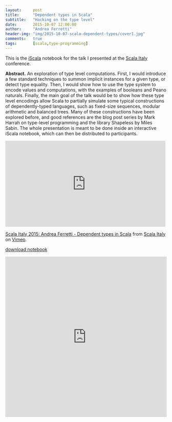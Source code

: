 ```yaml
---
layout:     post
title:      "Dependent types in Scala"
subtitle:   "Hacking on the type level"
date:       2015-10-07 12:00:00
author:     "Andrea Ferretti"
header-img: "img/2015-10-07-scala-dependent-types/cover1.jpg"
comments:   true
tags:       [scala,type-programming]
---
```


This is the [iScala](https://github.com/mattpap/IScala) notebook for the talk I presented at the [Scala Italy](http://www.scala-italy.it/) conference.

**Abstract.** An exploration of type level computations. First, I would introduce a few standard techniques to summon implicit instances for a given type, or detect type equality. Then, I would show how to use the type system to encode values and computations, with the examples of booleans and Peano naturals. Finally, the main goal of the talk would be to show how these type level encodings allow Scala to partially simulate some typical constructions of dependently-typed languages, such as fixed-size sequences, modular arithmetic and balanced trees. Many of these constructions have been explored before, and good references are the blog post series by Mark Harrah on type-level programming and the library Shapeless by Miles Sabin. The whole presentation is meant to be done inside an interactive iScala notebook, which can then be distributed to participants.

<iframe src="https://player.vimeo.com/video/131975223" width="500" height="268" frameborder="0" webkitallowfullscreen mozallowfullscreen allowfullscreen></iframe> <p><a href="https://vimeo.com/131975223">Scala Italy 2015: Andrea Ferretti - Dependent types in Scala</a> from <a href="https://vimeo.com/user41133250">Scala Italy</a> on <a href="https://vimeo.com">Vimeo</a>.</p>

<p>
  <a href="/files/type-level-hackery.ipynb"> download notebook</a>
</p>

<iframe width="100%" height="500px" frameborder="0" src="http://nbviewer.ipython.org/github/scala-italy/2015/blob/master/05a-andrea_ferretti-type-level-hackery/05a-andrea_ferretti-type-level-hackery.ipynb"></iframe>
